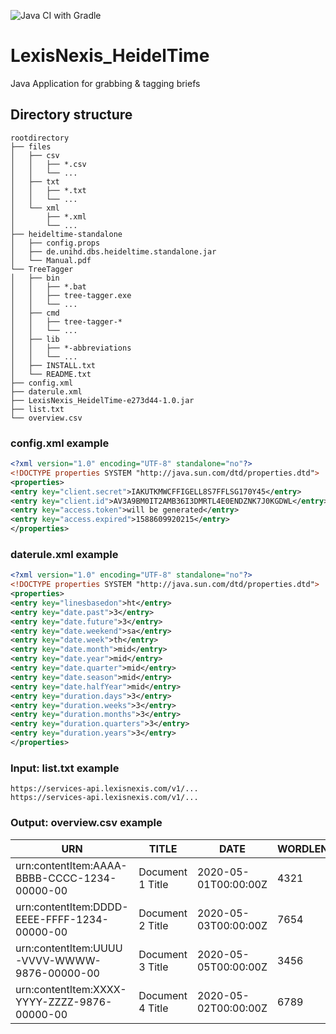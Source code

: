 ![Java CI with Gradle](https://github.com/wolfigster/LexisNexis_HeidelTime/workflows/Java%20CI%20with%20Gradle/badge.svg?branch=master)

# LexisNexis_HeidelTime
Java Application for grabbing &amp; tagging briefs

## Directory structure
```
rootdirectory
├── files
│   ├── csv
│   │   ├── *.csv
│   │   └── ...
│   ├── txt
│   │   ├── *.txt
│   │   └── ...
│   └── xml
│       ├── *.xml
│       └── ...
├── heideltime-standalone
│   ├── config.props
│   ├── de.unihd.dbs.heideltime.standalone.jar
│   └── Manual.pdf
└── TreeTagger
│   ├── bin
│   │   ├── *.bat
│   │   ├── tree-tagger.exe
│   │   └── ...
│   ├── cmd
│   │   ├── tree-tagger-*
│   │   └── ...
│   ├── lib
│   │   ├── *-abbreviations
│   │   └── ...
│   ├── INSTALL.txt
│   └── README.txt
├── config.xml
├── daterule.xml
├── LexisNexis_HeidelTime-e273d44-1.0.jar
├── list.txt
└── overview.csv
```

### config.xml example
```xml
<?xml version="1.0" encoding="UTF-8" standalone="no"?>
<!DOCTYPE properties SYSTEM "http://java.sun.com/dtd/properties.dtd">
<properties>
<entry key="client.secret">IAKUTKMWCFFIGELL8S7FFLSG170Y45</entry>
<entry key="client.id">AV3A9BM0IT2AMB36I3DMRTL4E0ENDZNK7J0KGDWL</entry>
<entry key="access.token">will be generated</entry>
<entry key="access.expired">1588609920215</entry>
</properties>
```


### daterule.xml example
```xml
<?xml version="1.0" encoding="UTF-8" standalone="no"?>
<!DOCTYPE properties SYSTEM "http://java.sun.com/dtd/properties.dtd">
<properties>
<entry key="linesbasedon">ht</entry>
<entry key="date.past">3</entry>
<entry key="date.future">3</entry>
<entry key="date.weekend">sa</entry>
<entry key="date.week">th</entry>
<entry key="date.month">mid</entry>
<entry key="date.year">mid</entry>
<entry key="date.quarter">mid</entry>
<entry key="date.season">mid</entry>
<entry key="date.halfYear">mid</entry>
<entry key="duration.days">3</entry>
<entry key="duration.weeks">3</entry>
<entry key="duration.months">3</entry>
<entry key="duration.quarters">3</entry>
<entry key="duration.years">3</entry>
</properties>
```

### Input: list.txt example
```
https://services-api.lexisnexis.com/v1/...
https://services-api.lexisnexis.com/v1/...
```

### Output: overview.csv example
|URN|TITLE           |DATE                |WORDLENGTH|DOCUMENT                                                   |
|---|----------------|--------------------|----------|-----------------------------------------------------------|
|urn:contentItem:AAAA-BBBB-CCCC-1234-00000-00|Document 1 Title|2020-05-01T00:00:00Z|4321      |Documents(DocumentId='AAAA-BBBB-CCCC-1234-00000-00')/$value|
|urn:contentItem:DDDD-EEEE-FFFF-1234-00000-00|Document 2 Title|2020-05-03T00:00:00Z|7654      |Documents(DocumentId='DDDD-EEEE-FFFF-1234-00000-00')/$value|
|urn:contentItem:UUUU-VVVV-WWWW-9876-00000-00|Document 3 Title|2020-05-05T00:00:00Z|3456      |Documents(DocumentId='UUUU-VVVV-WWWW-9876-00000-00')/$value|
|urn:contentItem:XXXX-YYYY-ZZZZ-9876-00000-00|Document 4 Title|2020-05-02T00:00:00Z|6789      |Documents(DocumentId='XXXX-YYYY-ZZZZ-9876-00000-00')/$value|
